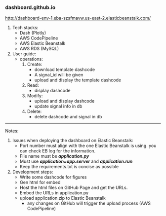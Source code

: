 ### dashboard.github.io

http://dashboard-env-1.eba-szsfmavw.us-east-2.elasticbeanstalk.com/

1. Tech stacks:
    - Dash (Plotly)
    - AWS CodePipeline
    - AWS Elastic Beanstalk
    - AWS RDS (MySQL)
2. User guide:
    - operations:
        1. Create:
            - download template dashcode
            - A signal_id will be given
            - upload and display the template dashcode
        2. Read:
            - display dashcode
        3. Modify:
            - upload and display dashcode
            - update signal info in db
        4. Delete:
            - delete dashcode and signal in db

---
Notes:
1. Issues when deploying the dashboard on Elastic Beanstalk:
    - Port number must align with the one Elastic Beanstalk is using.
      you can check EB log for the information.
    - File name must be ***application.py***
    - Must use ***application=app.server*** and ***application.run***
    - Keep the requirements.txt is concise as possible
2. Development steps:
    - Write some dashcode for figures
    - Gen html for embed
    - Host the html files on GitHub Page and get the URLs.
    - Embed the URLs in application.py 
    - upload application.zip to Elastic Beanstalk
        - any changes on GitHub will trigger the upload process (AWS CodePipeline)